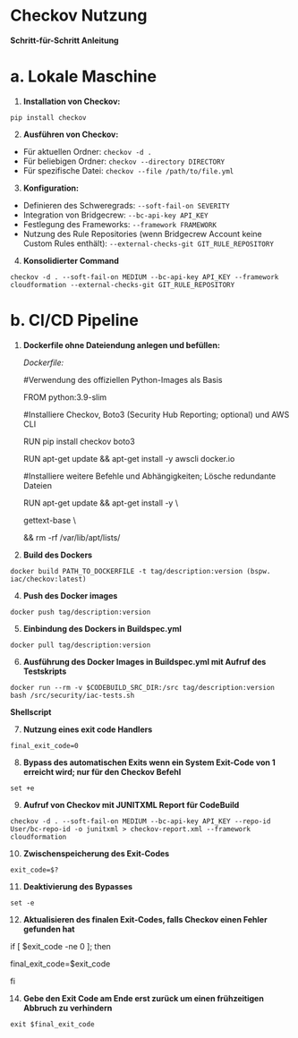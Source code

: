 #   Checkov Nutzung

**Schritt-für-Schritt Anleitung**
#   a. Lokale Maschine

1.  **Installation von Checkov:**

`pip install checkov`

2.  **Ausführen von Checkov:**
   - Für aktuellen Ordner: `checkov -d .`
   - Für beliebigen Ordner: `checkov --directory DIRECTORY `
   - Für spezifische Datei: `checkov --file /path/to/file.yml`

3.  **Konfiguration:**
   - Definieren des Schweregrads: `--soft-fail-on SEVERITY`
   - Integration von Bridgecrew: `--bc-api-key API_KEY`
   - Festlegung des Frameworks: `--framework FRAMEWORK`
   - Nutzung des Rule Repositories (wenn Bridgecrew Account keine Custom Rules enthält): `--external-checks-git GIT_RULE_REPOSITORY`

4.  **Konsolidierter Command**

`checkov -d . --soft-fail-on MEDIUM --bc-api-key API_KEY --framework cloudformation --external-checks-git GIT_RULE_REPOSITORY` 


#   b. CI/CD Pipeline

1.  **Dockerfile ohne Dateiendung anlegen und befüllen:**

    *Dockerfile:*
    
    #Verwendung des offiziellen Python-Images als Basis
    
    FROM python:3.9-slim
    
    #Installiere Checkov, Boto3 (Security Hub Reporting; optional) und AWS CLI
    
    RUN pip install checkov boto3
    
    RUN apt-get update && apt-get install -y awscli docker.io
    
    #Installiere weitere Befehle und Abhängigkeiten; Lösche redundante Dateien
    
    RUN apt-get update && apt-get install -y \
    
    gettext-base \
    
    && rm -rf /var/lib/apt/lists/
    

3.	**Build des Dockers**
   
`docker build PATH_TO_DOCKERFILE -t tag/description:version (bspw. iac/checkov:latest)`

4.  **Push des Docker images**
   
`docker push tag/description:version`

5.  **Einbindung des Dockers in Buildspec.yml**

`docker pull tag/description:version`

6.  **Ausführung des Docker Images in Buildspec.yml mit Aufruf des Testskripts**
    
`docker run --rm -v $CODEBUILD_SRC_DIR:/src tag/description:version bash /src/security/iac-tests.sh`


**Shellscript**

7.  **Nutzung eines exit code Handlers**
   
`final_exit_code=0`

8.  **Bypass des automatischen Exits wenn ein System Exit-Code von 1 erreicht wird; nur für den Checkov Befehl**
   
`set +e`

9.  **Aufruf von Checkov mit JUNITXML Report für CodeBuild**

`checkov -d . --soft-fail-on MEDIUM --bc-api-key API_KEY --repo-id User/bc-repo-id -o junitxml > checkov-report.xml --framework cloudformation`

10.  **Zwischenspeicherung des Exit-Codes**

`exit_code=$?`

11. **Deaktivierung des Bypasses**

`set -e`

12. **Aktualisieren des finalen Exit-Codes, falls Checkov einen Fehler gefunden hat**

if [ $exit_code -ne 0 ]; then
 
  final_exit_code=$exit_code

fi

14. **Gebe den Exit Code am Ende erst zurück um einen frühzeitigen Abbruch zu verhindern**

`exit $final_exit_code`

